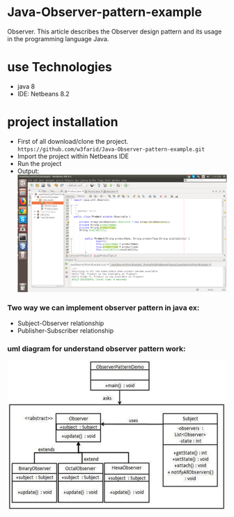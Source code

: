 # Java-Observer-pattern-example
Observer. This article describes the Observer design pattern and its usage in the programming language Java.
# use Technologies
- java 8
- IDE: Netbeans 8.2

# project installation
- First of all download/clone the project. `https://github.com/w3farid/Java-Observer-pattern-example.git`
- Import the project within Netbeans IDE
- Run the project 
- Output: 
![alt text](https://github.com/w3farid/Java-Observer-pattern-example/blob/master/output.png)

### Two way we can implement observer pattern in java ex:
- Subject-Observer relationship
- Publisher-Subscriber relationship
### uml diagram for understand observer pattern work:
![alt text](https://github.com/w3farid/Java-Observer-pattern-example/blob/master/observer_pattern_uml_diagram.jpg)


